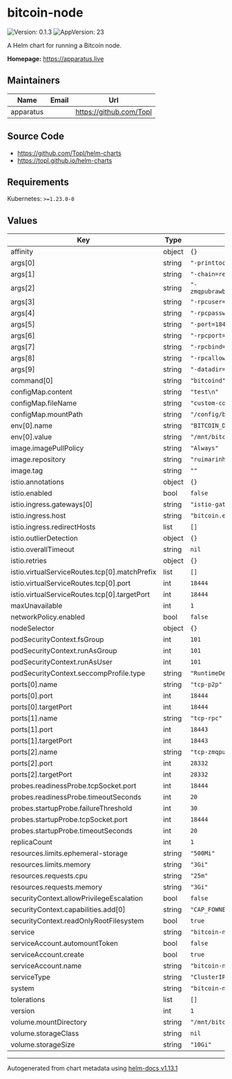# bitcoin-node

![Version: 0.1.3](https://img.shields.io/badge/Version-0.1.3-informational?style=flat-square) ![AppVersion: 23](https://img.shields.io/badge/AppVersion-23-informational?style=flat-square)

A Helm chart for running a Bitcoin node.

**Homepage:** <https://apparatus.live>

## Maintainers

| Name | Email | Url |
| ---- | ------ | --- |
| apparatus |  | <https://github.com/Topl> |

## Source Code

* <https://github.com/Topl/helm-charts>
* <https://topl.github.io/helm-charts>

## Requirements

Kubernetes: `>=1.23.0-0`

## Values

| Key | Type | Default | Description |
|-----|------|---------|-------------|
| affinity | object | `{}` |  |
| args[0] | string | `"-printtoconsole"` |  |
| args[1] | string | `"-chain=regtest"` |  |
| args[2] | string | `"-zmqpubrawblock=tcp://0.0.0.0:28332"` |  |
| args[3] | string | `"-rpcuser=test"` |  |
| args[4] | string | `"-rpcpassword=test"` |  |
| args[5] | string | `"-port=18444"` |  |
| args[6] | string | `"-rpcport=18443"` |  |
| args[7] | string | `"-rpcbind=:18443"` |  |
| args[8] | string | `"-rpcallowip=0.0.0.0/0"` |  |
| args[9] | string | `"-datadir=/mnt/bitcoin"` |  |
| command[0] | string | `"bitcoind"` |  |
| configMap.content | string | `"test\n"` |  |
| configMap.fileName | string | `"custom-config.yaml"` |  |
| configMap.mountPath | string | `"/config/bitcoin-config"` |  |
| env[0].name | string | `"BITCOIN_DATA"` |  |
| env[0].value | string | `"/mnt/bitcoin"` |  |
| image.imagePullPolicy | string | `"Always"` |  |
| image.repository | string | `"ruimarinho/bitcoin-core"` |  |
| image.tag | string | `""` |  |
| istio.annotations | object | `{}` |  |
| istio.enabled | bool | `false` |  |
| istio.ingress.gateways[0] | string | `"istio-gateways/gateway"` |  |
| istio.ingress.host | string | `"bitcoin.example.com"` |  |
| istio.ingress.redirectHosts | list | `[]` |  |
| istio.outlierDetection | object | `{}` |  |
| istio.overallTimeout | string | `nil` |  |
| istio.retries | object | `{}` |  |
| istio.virtualServiceRoutes.tcp[0].matchPrefix | list | `[]` |  |
| istio.virtualServiceRoutes.tcp[0].port | int | `18444` |  |
| istio.virtualServiceRoutes.tcp[0].targetPort | int | `18444` |  |
| maxUnavailable | int | `1` |  |
| networkPolicy.enabled | bool | `false` |  |
| nodeSelector | object | `{}` |  |
| podSecurityContext.fsGroup | int | `101` |  |
| podSecurityContext.runAsGroup | int | `101` |  |
| podSecurityContext.runAsUser | int | `101` |  |
| podSecurityContext.seccompProfile.type | string | `"RuntimeDefault"` |  |
| ports[0].name | string | `"tcp-p2p"` |  |
| ports[0].port | int | `18444` |  |
| ports[0].targetPort | int | `18444` |  |
| ports[1].name | string | `"tcp-rpc"` |  |
| ports[1].port | int | `18443` |  |
| ports[1].targetPort | int | `18443` |  |
| ports[2].name | string | `"tcp-zmqpub"` |  |
| ports[2].port | int | `28332` |  |
| ports[2].targetPort | int | `28332` |  |
| probes.readinessProbe.tcpSocket.port | int | `18444` |  |
| probes.readinessProbe.timeoutSeconds | int | `20` |  |
| probes.startupProbe.failureThreshold | int | `30` |  |
| probes.startupProbe.tcpSocket.port | int | `18444` |  |
| probes.startupProbe.timeoutSeconds | int | `20` |  |
| replicaCount | int | `1` |  |
| resources.limits.ephemeral-storage | string | `"500Mi"` |  |
| resources.limits.memory | string | `"3Gi"` |  |
| resources.requests.cpu | string | `"25m"` |  |
| resources.requests.memory | string | `"3Gi"` |  |
| securityContext.allowPrivilegeEscalation | bool | `false` |  |
| securityContext.capabilities.add[0] | string | `"CAP_FOWNER"` |  |
| securityContext.readOnlyRootFilesystem | bool | `true` |  |
| service | string | `"bitcoin-node"` |  |
| serviceAccount.automountToken | bool | `false` |  |
| serviceAccount.create | bool | `true` |  |
| serviceAccount.name | string | `"bitcoin-node"` |  |
| serviceType | string | `"ClusterIP"` |  |
| system | string | `"bitcoin-node"` |  |
| tolerations | list | `[]` |  |
| version | int | `1` |  |
| volume.mountDirectory | string | `"/mnt/bitcoin/"` |  |
| volume.storageClass | string | `nil` |  |
| volume.storageSize | string | `"10Gi"` |  |

----------------------------------------------
Autogenerated from chart metadata using [helm-docs v1.13.1](https://github.com/norwoodj/helm-docs/releases/v1.13.1)
